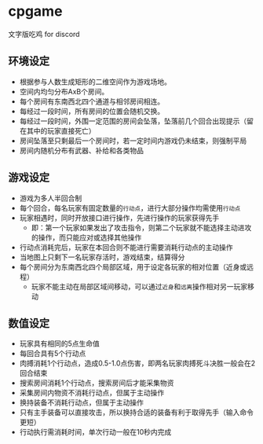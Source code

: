 # cpgame
文字版吃鸡 for discord

## 环境设定

- 根据参与人数生成矩形的二维空间作为游戏场地。
- 空间内均匀分布AxB个房间。
- 每个房间有东南西北四个通道与相邻房间相连。
- 每经过一段时间，所有房间的位置会随机交换。
- 每经过一段时间，外围一定范围的房间会坠落，坠落前几个回合出现提示（留在其中的玩家直接死亡）
- 房间坠落至只剩最后一个房间时，若一定时间内游戏仍未结束，则强制平局
- 房间内随机分布有武器、补给和各类物品

## 游戏设定

- 游戏为多人半回合制
- 每个回合，每名玩家有固定数量的`行动点`，进行大部分操作均需使用`行动点`
- 玩家相遇时，同时开放接口进行操作，先进行操作的玩家获得先手
	- 即：第一个玩家如果发出了攻击指令，则第二个玩家就不能选择主动进攻的操作，而只能应对或选择其他操作
- 行动点消耗完后，玩家在本回合则不能进行需要消耗行动点的主动操作
- 当地图上只剩下一名玩家存活时，游戏结束，结算得分
- 每个房间分为东南西北四个局部区域，用于设定各玩家的相对位置（近身或远程）
	- 玩家不能主动在局部区域间移动，可以通过`近身`和`远离`操作相对另一玩家移动

## 数值设定

- 玩家具有相同的5点生命值
- 每回合具有5个行动点
- 肉搏消耗1个行动点，造成0.5-1.0点伤害，即两名玩家肉搏死斗决胜一般会在2回合结束
- 搜索房间消耗1个行动点，搜索房间后才能采集物资
- 采集房间内物资不消耗行动点，但属于主动操作
- 换持装备不消耗行动点，但属于主动操作
- 只有主手装备可以直接攻击，所以换持合适的装备有利于取得先手（输入命令更短）
- 行动执行需消耗时间，单次行动一般在10秒内完成
